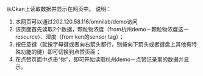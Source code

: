 从Ckan上读取数据并显示在网页中。
说明：
1. 本网页可以通过202.120.58.116/omnilab/demo访问
2. 该页面首先读取2个数据，颗粒物浓度（from杭州demo－颗粒物浓度这一resource）、湿度（from ken的sensor tag）；
3. 按任意键（就按字母键或者向右箭头都行，别按向下箭头或者键盘上其他有特殊功能的键）即可切换到点赞页面；
4. 在点赞页面中点击“你”，即可开始读取杭州demo－点赞记录里的数据并显示。
